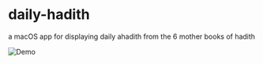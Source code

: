 # daily-hadith
a macOS app for displaying daily ahadith from the 6 mother books of hadith

![Demo](https://media3.giphy.com/media/bsI6Oh87i94j7tx0LK/giphy.gif?cid=790b76114e599a684f5c27994e6e6c8f605cf5ae22bdabe9&rid=giphy.gif&ct=g)

